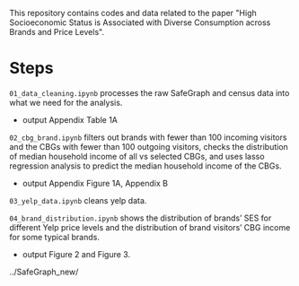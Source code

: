 This repository contains codes and data related to the paper "High Socioeconomic Status is Associated with Diverse Consumption across Brands and Price Levels".

# Steps

`01_data_cleaning.ipynb` processes the raw SafeGraph and census data into what we need for the analysis.
- output Appendix Table 1A

`02_cbg_brand.ipynb` filters out brands with fewer than 100 incoming visitors and the CBGs with fewer than 100 outgoing visitors, checks the distribution of median household income of all vs selected CBGs, and uses lasso regression analysis to predict the median household income of the CBGs.
- output Appendix Figure 1A, Appendix B

`03_yelp_data.ipynb` cleans yelp data.

`04_brand_distribution.ipynb` shows the distribution of brands’ SES for different Yelp price levels and the distribution of brand visitors’ CBG income for some typical brands.
- output Figure 2 and Figure 3.



../SafeGraph_new/